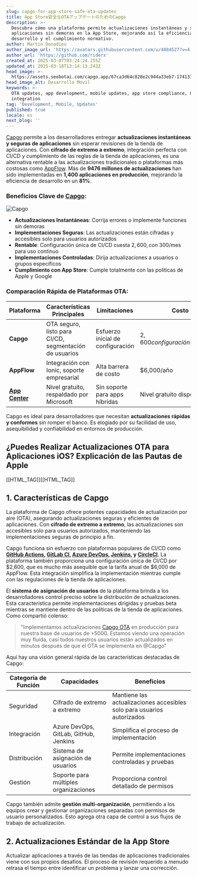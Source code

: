```yaml
---
slug: capgo-for-app-store-safe-ota-updates
title: App Store安全なOTAアップデートのためのCapgo
description: >-
  Descubra cómo una plataforma permite actualizaciones instantáneas y seguras de
  aplicaciones sin demoras en la App Store, mejorando así la eficiencia del
  desarrollo y el cumplimiento normativo.
author: Martin Donadieu
author_image_url: 'https://avatars.githubusercontent.com/u/4084527?v=4'
author_url: 'https://github.com/riderx'
created_at: 2025-03-07T03:24:24.255Z
updated_at: 2025-03-18T13:14:13.243Z
head_image: >-
  https://assets.seobotai.com/capgo.app/67ca3d64c828e2c944a33eb7-1741317877632.jpg
head_image_alt: Desarrollo Móvil
keywords: >-
  OTA updates, app development, mobile updates, app store compliance, CI/CD
  integration
tag: 'Development, Mobile, Updates'
published: true
locale: es
next_blog: ''
---
```


[Capgo](https://capgoapp/) permite a los desarrolladores entregar **actualizaciones instantáneas y seguras de aplicaciones** sin esperar revisiones de la tienda de aplicaciones. Con **cifrado de extremo a extremo**, integración perfecta con CI/CD y cumplimiento de las reglas de la tienda de aplicaciones, es una alternativa rentable a las actualizaciones tradicionales o plataformas más costosas como [AppFlow](https://ionicio/appflow). Más de **9476 millones de actualizaciones** han sido implementadas en **1,400 aplicaciones en producción**, mejorando la eficiencia de desarrollo en un **81%**.

### Beneficios Clave de [Capgo](https://capgoapp/):

![Capgo](https://mars-imagesimgixnet/seobot/screenshots/capgoapp-26aea05b7e2e737b790a9becb40f7bc5-2025-03-07jpg?auto=compress)

-   **Actualizaciones Instantáneas**: Corrija errores o implemente funciones sin demoras
-   **Implementaciones Seguras**: Las actualizaciones están cifradas y accesibles solo para usuarios autorizados
-   **Rentable**: Configuración única de CI/CD cuesta $2,600, con ~$300/mes para uso continuo
-   **Implementaciones Controladas**: Dirija actualizaciones a usuarios o grupos específicos
-   **Cumplimiento con App Store**: Cumple totalmente con las políticas de Apple y Google

### Comparación Rápida de Plataformas OTA:

| Plataforma | Características Principales | Limitaciones | Costo |
| --- | --- | --- | --- |
| **Capgo** | OTA seguro, listo para CI/CD, segmentación de usuarios | Esfuerzo inicial de configuración | $2,600 configuración + ~$300/mes |
| **AppFlow** | Integración con Ionic, soporte empresarial | Alta barrera de costo | $6,000/año |
| **[App Center](https://visualstudiomicrosoftcom/app-center/)** | Nivel gratuito, respaldado por Microsoft | Sin soporte para apps híbridas | Nivel gratuito disponible |

Capgo es ideal para desarrolladores que necesitan **actualizaciones rápidas y conformes** sin romper el banco. Es elogiado por su facilidad de uso, asequibilidad y confiabilidad en entornos de producción.

## ¿Puedes Realizar Actualizaciones OTA para Aplicaciones iOS? Explicación de las Pautas de Apple

[[HTML_TAG]][[HTML_TAG]]

## 1. Características de Capgo

La plataforma de Capgo ofrece potentes capacidades de actualización por aire (OTA), asegurando actualizaciones seguras y eficientes de aplicaciones. Con **cifrado de extremo a extremo**, las actualizaciones son accesibles solo para usuarios autorizados, manteniendo las implementaciones seguras de principio a fin.

Capgo funciona sin esfuerzo con plataformas populares de CI/CD como **[GitHub Actions](https://docsgithubcom/actions), [GitLab CI](https://docsgitlabcom/ee/ci/), [Azure DevOps](https://azuremicrosoftcom/en-us/products/devops), [Jenkins](https://wwwjenkinsio/), y [CircleCI](https://circlecicom/)**. La plataforma también proporciona una configuración única de CI/CD por $2,600, que es mucho más asequible que la tarifa anual de $6,000 de AppFlow. Esta integración simplifica la implementación mientras cumple con las regulaciones de la tienda de aplicaciones.

El **sistema de asignación de usuarios** de la plataforma brinda a los desarrolladores control preciso sobre la distribución de actualizaciones. Esta característica permite implementaciones dirigidas y pruebas beta mientras se mantiene dentro de las políticas de la tienda de aplicaciones. Como compartió colenso:

> "Implementamos actualizaciones [Capgo OTA](https://developmentcapgoapp/) en producción para nuestra base de usuarios de +5000. Estamos viendo una operación muy fluida, casi todos nuestros usuarios están actualizados en minutos después de que el OTA se implementa en @Capgo"

Aquí hay una visión general rápida de las características destacadas de Capgo:

| Categoría de Función | Capacidades | Beneficios |
| --- | --- | --- |
| Seguridad | Cifrado de extremo a extremo | Mantiene las actualizaciones accesibles solo para usuarios autorizados |
| Integración | Azure DevOps, GitLab, GitHub, Jenkins | Simplifica el proceso de implementación |
| Distribución | Sistema de asignación de usuarios | Permite implementaciones controladas y pruebas |
| Gestión | Soporte para múltiples organizaciones | Proporciona control detallado de permisos |

Capgo también admite **gestión multi-organización**, permitiendo a los equipos crear y gestionar organizaciones separadas con permisos de usuario personalizados. Esto agrega otra capa de control a sus flujos de trabajo de actualización.

## 2. Actualizaciones Estándar de la App Store

Actualizar aplicaciones a través de las tiendas de aplicaciones tradicionales viene con sus propios desafíos. El proceso de revisión requerido a menudo retrasa el tiempo entre identificar un problema y lanzar una corrección.